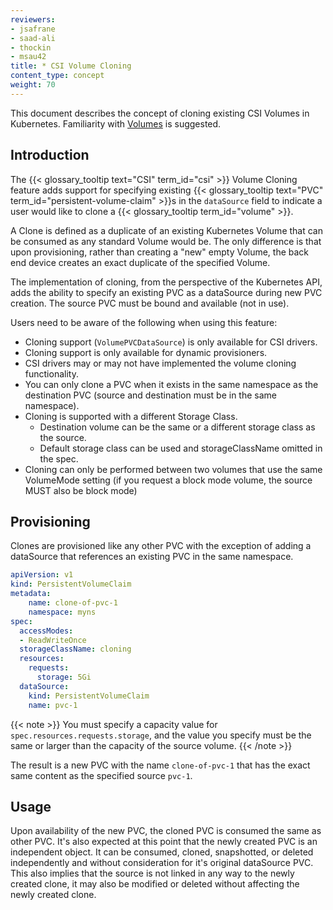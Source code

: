 ```yaml
---
reviewers:
- jsafrane
- saad-ali
- thockin
- msau42
title: * CSI Volume Cloning
content_type: concept
weight: 70
---
```


<!-- overview -->

This document describes the concept of cloning existing CSI Volumes in Kubernetes.
Familiarity with [Volumes](/docs/concepts/storage/volumes) is suggested.

<!-- body -->

## Introduction

The {{< glossary_tooltip text="CSI" term_id="csi" >}} Volume Cloning feature adds
support for specifying existing {{< glossary_tooltip text="PVC" term_id="persistent-volume-claim" >}}s
in the `dataSource` field to indicate a user would like to clone a {{< glossary_tooltip term_id="volume" >}}.

A Clone is defined as a duplicate of an existing Kubernetes Volume that can be
consumed as any standard Volume would be.  The only difference is that upon
provisioning, rather than creating a "new" empty Volume, the back end device
creates an exact duplicate of the specified Volume.

The implementation of cloning, from the perspective of the Kubernetes API, adds
the ability to specify an existing PVC as a dataSource during new PVC creation.
The source PVC must be bound and available (not in use).

Users need to be aware of the following when using this feature:

* Cloning support (`VolumePVCDataSource`) is only available for CSI drivers.
* Cloning support is only available for dynamic provisioners.
* CSI drivers may or may not have implemented the volume cloning functionality.
* You can only clone a PVC when it exists in the same namespace as the destination PVC
  (source and destination must be in the same namespace).
* Cloning is supported with a different Storage Class.
  - Destination volume can be the same or a different storage class as the source.
  - Default storage class can be used and storageClassName omitted in the spec.
* Cloning can only be performed between two volumes that use the same VolumeMode setting
  (if you request a block mode volume, the source MUST also be block mode)

## Provisioning

Clones are provisioned like any other PVC with the exception of adding a dataSource
that references an existing PVC in the same namespace.

```yaml
apiVersion: v1
kind: PersistentVolumeClaim
metadata:
    name: clone-of-pvc-1
    namespace: myns
spec:
  accessModes:
  - ReadWriteOnce
  storageClassName: cloning
  resources:
    requests:
      storage: 5Gi
  dataSource:
    kind: PersistentVolumeClaim
    name: pvc-1
```

{{< note >}}
You must specify a capacity value for `spec.resources.requests.storage`, and the
value you specify must be the same or larger than the capacity of the source volume.
{{< /note >}}

The result is a new PVC with the name `clone-of-pvc-1` that has the exact same
content as the specified source `pvc-1`.

## Usage

Upon availability of the new PVC, the cloned PVC is consumed the same as other PVC.
It's also expected at this point that the newly created PVC is an independent object.
It can be consumed, cloned, snapshotted, or deleted independently and without
consideration for it's original dataSource PVC.  This also implies that the source
is not linked in any way to the newly created clone, it may also be modified or
deleted without affecting the newly created clone.
